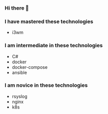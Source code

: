 ### Hi there 👋

### I have mastered these technologies

- i3wm

### I am intermediate in these technologies

- C#
- docker
- docker-compose
- ansible

### I am novice in these technologies

- rsyslog
- nginx
- k8s

<!--
**jaywor1/jaywor1** is a ✨ _special_ ✨ repository because its `README.md` (this file) appears on your GitHub profile.

Here are some ideas to get you started:

- 🔭 I’m currently working on ...
- 🌱 I’m currently learning ...
- 👯 I’m looking to collaborate on ...
- 🤔 I’m looking for help with ...
- 💬 Ask me about ...
- 📫 How to reach me: ...
- 😄 Pronouns: ...
- ⚡ Fun fact: ...
-->
